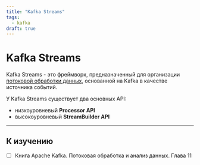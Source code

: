 ```yaml
---
title: "Kafka Streams"
tags:
  - kafka
draft: true
---
```


# Kafka Streams

Kafka Streams - это фреймворк, предназначенный для организации [потоковой обработки данных](../architecture/streaming.md), основанной на Kafka в качестве источника событий.

У Kafka Streams существует два основных API:
- низкоуровневый **Processor API**
- высокоуровневый **StreamBuilder API**


---
## К изучению
- [ ] Книга Apache Kafka. Потоковая обработка и анализ данных. Глава 11